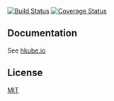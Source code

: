 [![Build Status](https://travis-ci.org/kube-HPC/task-executor.svg?branch=master)](https://travis-ci.org/kube-HPC/task-executor)
[![Coverage Status](https://coveralls.io/repos/github/kube-HPC/task-executor/badge.svg?branch=master)](https://coveralls.io/github/kube-HPC/task-executor?branch=master)

## Documentation

See [hkube.io](http://hkube.io/)

## License

  [MIT](LICENSE)
